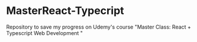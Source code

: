 # MasterReact-Typecript
Repository to save my progress on Udemy's course "Master Class: React + Typescript Web Development "
